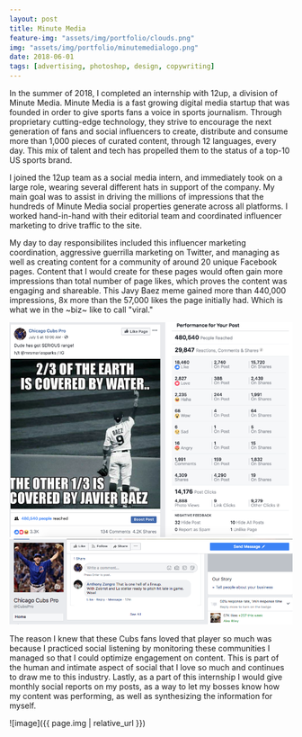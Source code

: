 ```yaml
---
layout: post
title: Minute Media
feature-img: "assets/img/portfolio/clouds.png"
img: "assets/img/portfolio/minutemedialogo.png"
date: 2018-06-01
tags: [advertising, photoshop, design, copywriting]
---
```


In the summer of 2018, I completed an internship with 12up, a division of Minute Media. Minute Media is a fast growing digital media startup that was founded in order to give sports fans a voice in sports journalism. Through proprietary cutting-edge technology, they strive to encourage the next generation of fans and social influencers to create, distribute and consume more than 1,000 pieces of curated content, through 12 languages, every day. This mix of talent and tech has propelled them to the status of a top-10 US sports brand. <br/>

I joined the 12up team as a social media intern, and immediately took on a large role, wearing several different hats in support of the company. My main goal was to assist in driving the millions of impressions that the hundreds of Minute Media social properties generate across all platforms. I worked hand-in-hand with their editorial team and coordinated influencer marketing to drive traffic to the site. <br/>

My day to day responsibilites included this influencer marketing coordination, aggressive guerrilla marketing on Twitter, and managing as well as creating content for a community of around 20 unique Facebook pages. Content that I would create for these pages would often gain more impressions than total number of page likes, which proves the content was engaging and shareable. This Javy Baez meme gained more than 440,000 impressions, 8x more than the 57,000 likes the page initially had. Which is what we in the ~biz~ like to call "viral." <br/>

![Javy](https://raw.githubusercontent.com/troycapybara/actualpersonalwebsite/master/assets/img/javy.png) ![Cubs](https://raw.githubusercontent.com/troycapybara/actualpersonalwebsite/master/assets/img/cubs.png) <br/>

The reason I knew that these Cubs fans loved that player so much was because I practiced social listening by monitoring these communities I managed so that I could optimize engagement on content. This is part of the human and intimate aspect of social that I love so much and continues to draw me to this industry. Lastly, as a part of this internship I would give monthly social reports on my posts, as a way to let my bosses know how my content was performing, as well as synthesizing the information for myself.

![image]({{ page.img | relative_url }})

